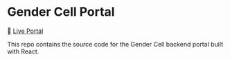 # Gender Cell Portal

🔗 [Live Portal](https://Vivek-Singh-ops.github.io/gender_cell)

This repo contains the source code for the Gender Cell backend portal built with React.
